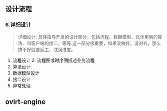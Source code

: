 ## 设计流程
### 6.详细设计
> 详细设计: 具体指导开发的设计部分，包括流程、数据模型、具体用到的算法、和客户端的接口，等等.这一部分很重要，如果没做好，没对齐，那么搞不好就要返工，耽误进度。
1. 流程设计
   2. 流程图或时序图描述业务流程
2. 算法设计
3. 数据模型设计
4. 接口设计
5. 异常处理

## ovirt-engine